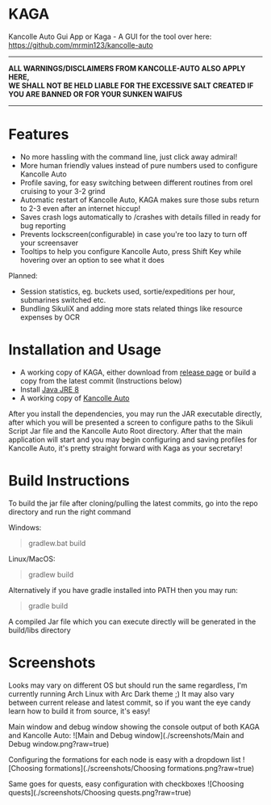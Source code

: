 # KAGA
Kancolle Auto Gui App or Kaga - A GUI for the tool over here: https://github.com/mrmin123/kancolle-auto

---
**ALL WARNINGS/DISCLAIMERS FROM KANCOLLE-AUTO ALSO APPLY HERE,  
WE SHALL NOT BE HELD LIABLE FOR THE EXCESSIVE SALT CREATED IF YOU ARE BANNED OR FOR YOUR SUNKEN WAIFUS**

---

# Features

- No more hassling with the command line, just click away admiral!
- More human friendly values instead of pure numbers used to configure Kancolle Auto
- Profile saving, for easy switching between different routines from orel cruising to your 3-2 grind
- Automatic restart of Kancolle Auto, KAGA makes sure those subs return to 2-3 even after an internet hiccup!
- Saves crash logs automatically to <Kancolle Auto Directory>/crashes with details filled in ready for bug reporting
- Prevents lockscreen(configurable) in case you're too lazy to turn off your screensaver
- Tooltips to help you configure Kancolle Auto, press Shift Key while hovering over an option to see what it does

Planned:
- Session statistics, eg. buckets used, sortie/expeditions per hour, submarines switched etc.
- Bundling SikuliX and adding more stats related things like resource expenses by OCR

# Installation and Usage

* A working copy of KAGA, either download from [release page](https://github.com/waicool20/KAGA/releases) or build a copy from the latest commit (Instructions below)
* Install [Java JRE 8](http://www.oracle.com/technetwork/java/javase/downloads/jre8-downloads-2133155.html)
* A working copy of [Kancolle Auto](https://github.com/mrmin123/kancolle-auto)

After you install the dependencies, you may run the JAR executable directly, after which you will be presented a screen to configure paths to the Sikuli Script Jar file and the Kancolle Auto Root directory.
After that the main application will start and you may begin configuring and saving profiles for Kancolle Auto, it's pretty straight forward with Kaga as your secretary!

# Build Instructions

To build the jar file after cloning/pulling the latest commits, go into the repo directory and run the right command

Windows:

> gradlew.bat build

Linux/MacOS:

> gradlew build

Alternatively if you have gradle installed into PATH then you may run:

> gradle build

A compiled Jar file which you can execute directly will be generated in the build/libs directory

# Screenshots

Looks may vary on different OS but should run the same regardless, I'm currently running Arch Linux with Arc Dark theme ;) 
It may also vary between current release and latest commit, so if you want the eye candy learn how to build it from source, it's easy!


Main window and debug window showing the console output of both KAGA and Kancolle Auto:
![Main and Debug window](./screenshots/Main and Debug window.png?raw=true)

Configuring the formations for each node is easy with a dropdown list 
![Choosing formations](./screenshots/Choosing formations.png?raw=true)

Same goes for quests, easy configuration with checkboxes
![Choosing quests](./screenshots/Choosing quests.png?raw=true)


